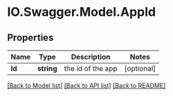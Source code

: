 # IO.Swagger.Model.AppId
## Properties

Name | Type | Description | Notes
------------ | ------------- | ------------- | -------------
**Id** | **string** | the id of the app | [optional] 

[[Back to Model list]](../README.md#documentation-for-models) [[Back to API list]](../README.md#documentation-for-api-endpoints) [[Back to README]](../README.md)


